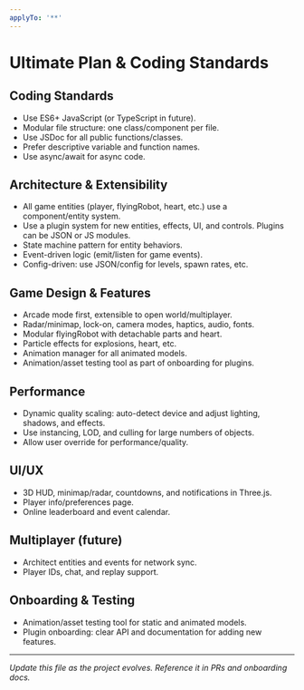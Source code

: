 ```yaml
---
applyTo: '**'
---
```


# Ultimate Plan & Coding Standards

## Coding Standards
- Use ES6+ JavaScript (or TypeScript in future).
- Modular file structure: one class/component per file.
- Use JSDoc for all public functions/classes.
- Prefer descriptive variable and function names.
- Use async/await for async code.

## Architecture & Extensibility
- All game entities (player, flyingRobot, heart, etc.) use a component/entity system.
- Use a plugin system for new entities, effects, UI, and controls. Plugins can be JSON or JS modules.
- State machine pattern for entity behaviors.
- Event-driven logic (emit/listen for game events).
- Config-driven: use JSON/config for levels, spawn rates, etc.

## Game Design & Features
- Arcade mode first, extensible to open world/multiplayer.
- Radar/minimap, lock-on, camera modes, haptics, audio, fonts.
- Modular flyingRobot with detachable parts and heart.
- Particle effects for explosions, heart, etc.
- Animation manager for all animated models.
- Animation/asset testing tool as part of onboarding for plugins.

## Performance
- Dynamic quality scaling: auto-detect device and adjust lighting, shadows, and effects.
- Use instancing, LOD, and culling for large numbers of objects.
- Allow user override for performance/quality.

## UI/UX
- 3D HUD, minimap/radar, countdowns, and notifications in Three.js.
- Player info/preferences page.
- Online leaderboard and event calendar.

## Multiplayer (future)
- Architect entities and events for network sync.
- Player IDs, chat, and replay support.

## Onboarding & Testing
- Animation/asset testing tool for static and animated models.
- Plugin onboarding: clear API and documentation for adding new features.

---

*Update this file as the project evolves. Reference it in PRs and onboarding docs.*